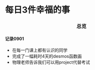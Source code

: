 # 每日3件幸福的事

### <center>总览</center>

#### 记录0901
- 在每一门课上都有认识的同学
- 完成了一幅耗时4天的desmos函数画
- 物理老师告诉我们可以用project代替考试
